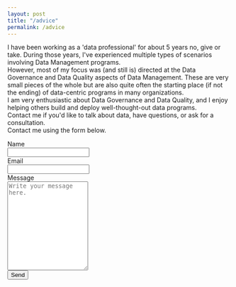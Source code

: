 ```yaml
---
layout: post
title: "/advice"
permalink: /advice
---
```


I have been working as a 'data professional' for about 5 years no, give or take. During those years, I've experienced multiple types of scenarios involving Data Management programs.
<br>
However, most of my focus was (and still is) directed at the Data Governance and Data Quality aspects of Data Management. These are very small pieces of the whole but are also quite often the starting place (if not the ending) of data-centric programs in many organizations.
<br>
I am very enthusiastic about Data Governance and Data Quality, and I enjoy helping others build and deploy well-thought-out data programs.
<br>
Contact me if you'd like to talk about data, have questions, or ask for a consultation.
<br>
Contact me using the form below.
<br>

<div class="container">
  <form action="mailto:sergiomoraes@ieee.org" method="get">
  <div class="row">
    <div class="col-25">
      <label for="name">Name</label>
    </div>
    <div class="col-75">
      <input type="text" name="name" id="name" />
    </div>
  </div>
  <div class="row">
    <div class="col-25">
      <label for="email">Email</label>
    </div>
    <div class="col-75">
      <input type="text" name="email" id="email" />
    </div>
  </div>
  <div class="row">
    <div class="col-25">
      <label>Message</label>
    </div>
    <div class="col-75">
      <textarea id="message" style="height:200px" name="message" placeholder="Write your message here."></textarea>
    </div>
  </div>
  <div class="row">
    <input type="submit" name="submit" value="Send" />
  </div>
  </form>
</div>